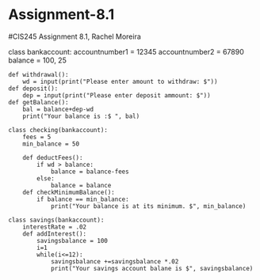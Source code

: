 # Assignment-8.1
#CIS245 Assignment 8.1, Rachel Moreira

class bankaccount:
    accountnumber1 = 12345
    accountnumber2 = 67890
    balance = 100, 25

    def withdrawal():
        wd = input(print("Please enter amount to withdraw: $"))
    def deposit():
        dep = input(print("Please enter deposit ammount: $"))
    def getBalance():
        bal = balance+dep-wd
        print("Your balance is :$ ", bal)

    class checking(bankaccount):
        fees = 5
        min_balance = 50

        def deductFees():
            if wd > balance:
                balance = balance-fees
            else:
                balance = balance
        def checkMinimumBalance():
            if balance == min_balance:
                print("Your balance is at its minimum. $", min_balance)
        
    class savings(bankaccount):
        interestRate = .02
        def addInterest():
            savingsbalance = 100
            i=1
            while(i<=12):
                savingsbalance +=savingsbalance *.02
                print("Your savings account balane is $", savingsbalance)
            

